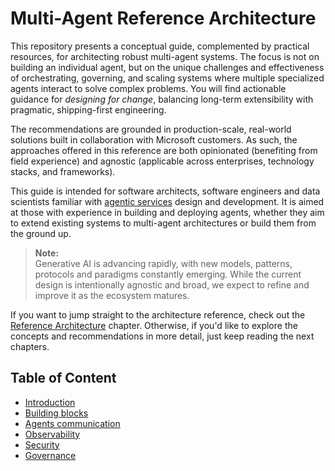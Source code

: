 # Multi-Agent Reference Architecture

This repository presents a conceptual guide, complemented by practical
resources, for architecting robust multi-agent systems. The focus is not on
building an individual agent, but on the unique challenges and effectiveness of
orchestrating, governing, and scaling systems where multiple specialized agents
interact to solve complex problems. You will find actionable guidance for
_designing for change_, balancing long-term extensibility with pragmatic,
shipping-first engineering.

The recommendations are grounded in production-scale, real-world solutions built
in collaboration with Microsoft customers. As such, the approaches offered in
this reference are both opinionated (benefiting from field experience) and
agnostic (applicable across enterprises, technology stacks, and frameworks).

This guide is intended for software architects, software engineers and data
scientists familiar with
[agentic services](https://www.anthropic.com/engineering/building-effective-agents)
design and development. It is aimed at those with experience in building and
deploying agents, whether they aim to extend existing systems to multi-agent
architectures or build them from the ground up.

> **Note:**  
> Generative AI is advancing rapidly, with new models, patterns, protocols and
> paradigms constantly emerging. While the current design is intentionally
> agnostic and broad, we expect to refine and improve it as the ecosystem
> matures.

If you want to jump straight to the architecture reference, check out the
[Reference Architecture](/docs/reference-architecture/Reference-Architecture.md)
chapter. Otherwise, if you'd like to explore the concepts and recommendations in
more detail, just keep reading the next chapters.

## Table of Content

- [Introduction](docs/Introduction.md)
- [Building blocks](docs/building-blocks/Building-Blocks.md)
- [Agents communication](docs/agents-communication/Agents-Communication.md)
- [Observability](docs/observability/Observability.md)
- [Security](docs/security/Security.md)
- [Governance](docs/governance/Governance.md)
